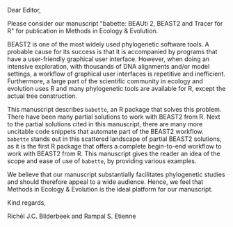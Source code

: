 Dear Editor,

Please consider our manuscript "babette: BEAUti 2, BEAST2 and Tracer for R" 
for publication in Methods in Ecology & Evolution.

BEAST2 is one of the most widely used phylogenetic software tools. 
A probable cause for its success is that it is accompanied by 
programs that have a user-friendly graphical user interface. 
However, when doing an intensive exploration, with thousands of DNA 
alignments and/or model settings, a workflow of graphical user interfaces 
is repetitive and inefficient. Furthermore, a large part of the 
scientific community in ecology and evolution uses R and 
many phylogenetic tools are available for R, except the actual tree construction.

This manuscript describes `babette`, an R package that solves this problem. 
There have been many partial solutions to work with BEAST2 from R. 
Next to the partial solutions cited in this manuscript, there are
many more uncitable code snippets that automate part of the BEAST2 workflow. 
`babette` stands out in this scattered landscape of partial BEAST2 solutions, 
as it is the first R package that offers a complete begin-to-end workflow 
to work with BEAST2 from R. This manuscript gives the reader an idea of 
the scope and ease of use of `babette`, by providing various examples.

We believe that our manuscript substantially facilitates phylogenetic 
studies and should therefore appeal to a wide audience. 
Hence, we feel that Methods in Ecology & Evolution is 
the ideal platform for our manuscript.

Kind regards,

Richèl J.C. Bilderbeek and Rampal S. Etienne